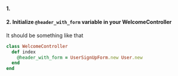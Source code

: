 #### 1. 

#### 2. Initialize `@header_with_form` variable in your WelcomeController

It should be something like that

```ruby
class WelcomeController
  def index
    @header_with_form = UserSignUpForm.new User.new
  end
end
```
